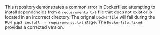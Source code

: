 This repository demonstrates a common error in Dockerfiles: attempting to install dependencies from a `requirements.txt` file that does not exist or is located in an incorrect directory.  The original `Dockerfile` will fail during the `RUN pip3 install -r requirements.txt` stage.  The `Dockerfile.fixed` provides a corrected version.